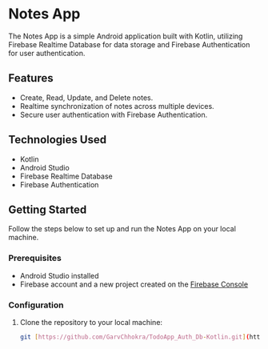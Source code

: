 # Notes App

The Notes App is a simple Android application built with Kotlin, utilizing Firebase Realtime Database for data storage and Firebase Authentication for user authentication.

## Features

- Create, Read, Update, and Delete notes.
- Realtime synchronization of notes across multiple devices.
- Secure user authentication with Firebase Authentication.

## Technologies Used

- Kotlin
- Android Studio
- Firebase Realtime Database
- Firebase Authentication

## Getting Started

Follow the steps below to set up and run the Notes App on your local machine.

### Prerequisites

- Android Studio installed
- Firebase account and a new project created on the [Firebase Console](https://console.firebase.google.com/)

### Configuration

1. Clone the repository to your local machine:

   ```bash
   git [https://github.com/GarvChhokra/TodoApp_Auth_Db-Kotlin.git](https://github.com/GarvChhokra/TodoApp_Auth_Db-Kotlin.git)
